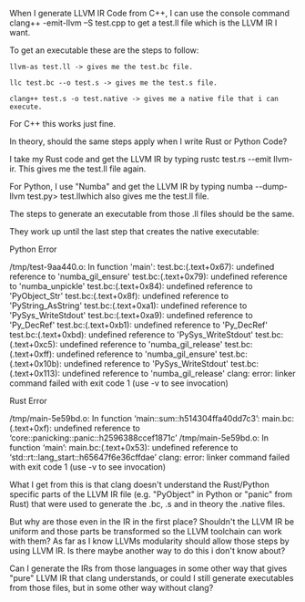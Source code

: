 

When I generate LLVM IR Code from C++, I can use the console command clang++ -emit-llvm –S test.cpp to get a test.ll file which is the LLVM IR I want.

To get an executable these are the steps to follow:

    llvm-as test.ll -> gives me the test.bc file.

    llc test.bc --o test.s -> gives me the test.s file.

    clang++ test.s -o test.native -> gives me a native file that i can execute.

For C++ this works just fine.

In theory, should the same steps apply when I write Rust or Python Code?

I take my Rust code and get the LLVM IR by typing rustc test.rs --emit llvm-ir. This gives me the test.ll file again.

For Python, I use "Numba" and get the LLVM IR by typing numba --dump-llvm test.py> test.llwhich also gives me the test.ll file.

The steps to generate an executable from those .ll files should be the same.

They work up until the last step that creates the native executable:

Python Error

/tmp/test-9aa440.o: In function 'main':
test.bc:(.text+0x67): undefined reference to 'numba_gil_ensure'
test.bc:(.text+0x79): undefined reference to 'numba_unpickle'
test.bc:(.text+0x84): undefined reference to 'PyObject_Str'
test.bc:(.text+0x8f): undefined reference to 'PyString_AsString'
test.bc:(.text+0xa1): undefined reference to 'PySys_WriteStdout'
test.bc:(.text+0xa9): undefined reference to 'Py_DecRef'
test.bc:(.text+0xb1): undefined reference to 'Py_DecRef'
test.bc:(.text+0xbd): undefined reference to 'PySys_WriteStdout'
test.bc:(.text+0xc5): undefined reference to 'numba_gil_release'
test.bc:(.text+0xff): undefined reference to 'numba_gil_ensure'
test.bc:(.text+0x10b): undefined reference to 'PySys_WriteStdout'
test.bc:(.text+0x113): undefined reference to 'numba_gil_release'
clang: error: linker command failed with exit code 1 (use -v to see     invocation)

Rust Error

/tmp/main-5e59bd.o: In function ‘main::sum::h514304ffa40dd7c3’:
main.bc:(.text+0xf): undefined reference to ‘core::panicking::panic::h2596388ccef1871c’
/tmp/main-5e59bd.o: In function ‘main’: main.bc:(.text+0x53): undefined reference to ‘std::rt::lang_start::h65647f6e36cffdae’
clang: error: linker command failed with exit code 1 (use -v to see invocation)

What I get from this is that clang doesn't understand the Rust/Python specific parts of the LLVM IR file (e.g. "PyObject" in Python or "panic" from Rust) that were used to generate the .bc, .s and in theory the .native files.

But why are those even in the IR in the first place? Shouldn't the LLVM IR be uniform and those parts be transformed so the LLVM toolchain can work with them? As far as I know LLVMs modularity should allow those steps by using LLVM IR. Is there maybe another way to do this i don't know about?

Can I generate the IRs from those languages in some other way that gives "pure" LLVM IR that clang understands, or could I still generate executables from those files, but in some other way without clang?
